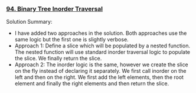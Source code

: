### [94. Binary Tree Inorder Traversal](https://leetcode.com/problems/binary-tree-inorder-traversal/)

Solution Summary:
- I have added two approaches in the solution. Both approaches use the same logic but the first one is slightly verbose.
- Approach 1: Define a slice which will be populated by a nested function. The nested function will use standard inorder traversal logic to populate the slice. We finally return the slice.
- Approach 2: The inorder logic is the same, however we create the slice on the fly instead of declaring it separately. We first call inorder on the left and then on the right. We first add the left elements, then the root element and finally the right elements and then return the slice.
